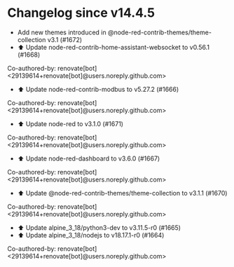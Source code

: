 # Changelog since v14.4.5
- Add new themes introduced in @node-red-contrib-themes/theme-collection v3.1 (#1672) 
- ⬆️ Update node-red-contrib-home-assistant-websocket to v0.56.1 (#1668)

Co-authored-by: renovate[bot] <29139614+renovate[bot]@users.noreply.github.com> 
- ⬆️ Update node-red-contrib-modbus to v5.27.2 (#1666)

Co-authored-by: renovate[bot] <29139614+renovate[bot]@users.noreply.github.com> 
- ⬆️ Update node-red to v3.1.0 (#1671)

Co-authored-by: renovate[bot] <29139614+renovate[bot]@users.noreply.github.com> 
- ⬆️ Update node-red-dashboard to v3.6.0 (#1667)

Co-authored-by: renovate[bot] <29139614+renovate[bot]@users.noreply.github.com> 
- ⬆️ Update @node-red-contrib-themes/theme-collection to v3.1.1 (#1670)

Co-authored-by: renovate[bot] <29139614+renovate[bot]@users.noreply.github.com> 
- ⬆️ Update alpine_3_18/python3-dev to v3.11.5-r0 (#1665) 
- ⬆️ Update alpine_3_18/nodejs to v18.17.1-r0 (#1664)

Co-authored-by: renovate[bot] <29139614+renovate[bot]@users.noreply.github.com> 
